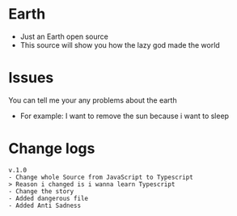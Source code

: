 # Earth
- Just an Earth open source
- This source will show you how the lazy god made the world
# Issues
You can tell me your any problems about the earth
- For example:
I want to remove the sun because i want to sleep
# Change logs
```
v.1.0
- Change whole Source from JavaScript to Typescript
> Reason i changed is i wanna learn Typescript
- Change the story
- Added dangerous file
- Added Anti Sadness
```
